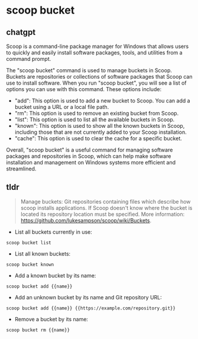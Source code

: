 # scoop bucket 
## chatgpt 
Scoop is a command-line package manager for Windows that allows users to quickly and easily install software packages, tools, and utilities from a command prompt. 

The "scoop bucket" command is used to manage buckets in Scoop. Buckets are repositories or collections of software packages that Scoop can use to install software. When you run "scoop bucket", you will see a list of options you can use with this command. These options include:

- "add": This option is used to add a new bucket to Scoop. You can add a bucket using a URL or a local file path.
- "rm": This option is used to remove an existing bucket from Scoop.
- "list": This option is used to list all the available buckets in Scoop.
- "known": This option is used to show all the known buckets in Scoop, including those that are not currently added to your Scoop installation.
- "cache": This option is used to clear the cache for a specific bucket.

Overall, "scoop bucket" is a useful command for managing software packages and repositories in Scoop, which can help make software installation and management on Windows systems more efficient and streamlined. 

## tldr 
 
> Manage buckets: Git repositories containing files which describe how scoop installs applications.
> If Scoop doesn't know where the bucket is located its repository location must be specified.
> More information: <https://github.com/lukesampson/scoop/wiki/Buckets>.

- List all buckets currently in use:

`scoop bucket list`

- List all known buckets:

`scoop bucket known`

- Add a known bucket by its name:

`scoop bucket add {{name}}`

- Add an unknown bucket by its name and Git repository URL:

`scoop bucket add {{name}} {{https://example.com/repository.git}}`

- Remove a bucket by its name:

`scoop bucket rm {{name}}`
